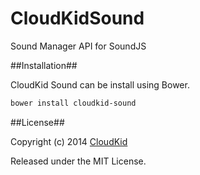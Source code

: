 CloudKidSound
=============

Sound Manager API for SoundJS

##Installation##

CloudKid Sound can be install using Bower.

```bash
bower install cloudkid-sound
```

##License##

Copyright (c) 2014 [CloudKid](http://github.com/cloudkidstudio)

Released under the MIT License.